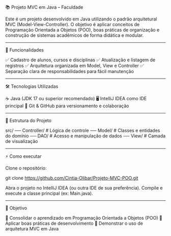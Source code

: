 📚 Projeto MVC em Java – Faculdade

Este é um projeto desenvolvido em Java utilizando o padrão arquitetural MVC (Model-View-Controller).
O objetivo é aplicar conceitos de Programação Orientada a Objetos (POO), boas práticas de organização e construção de sistemas acadêmicos de forma didática e modular.

_____________________________________________________________________________________________________________________________________________________________________________

🚀 Funcionalidades

✅ Cadastro de alunos, cursos e disciplinas
✅ Atualização e listagem de registros
✅ Arquitetura organizada em Model, View e Controller
✅ Separação clara de responsabilidades para fácil manutenção

_____________________________________________________________________________________________________________________________________________________________________________

🛠️ Tecnologias Utilizadas

☕ Java (JDK 17 ou superior recomendado)
🖥️ IntelliJ IDEA como IDE principal
🔗 Git & GitHub para versionamento e colaboração

_____________________________________________________________________________________________________________________________________________________________________________
📂 Estrutura do Projeto

src/
 ── Controller/   # Lógica de controle
 ── Model/        # Classes e entidades do domínio
 ── DAO/          # Acesso e manipulação de dados
 ── View/         # Camada de visualização
 
 _____________________________________________________________________________________________________________________________________________________________________________
⚡ Como executar

Clone o repositório:

git clone https://github.com/Cintia-Olibar/Projeto-MVC-POO.git

Abra o projeto no IntelliJ IDEA (ou outra IDE de sua preferência).
Compile e execute a classe principal (ex: Main.java).

 _____________________________________________________________________________________________________________________________________________________________________________
🎯 Objetivo

📌 Consolidar o aprendizado em Programação Orientada a Objetos (POO)
📌 Aplicar boas práticas de desenvolvimento
📌 Demonstrar o uso de arquitetura MVC em Java

